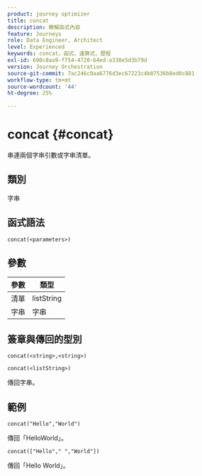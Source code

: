 ```yaml
---
product: journey optimizer
title: concat
description: 瞭解函式內容
feature: Journeys
role: Data Engineer, Architect
level: Experienced
keywords: concat，函式，運算式，歷程
exl-id: 690c8aa9-f754-4720-b4ed-a338e5d3b79d
version: Journey Orchestration
source-git-commit: 7ac246c0aa6776d3ec67223c4b07536b8ed0c881
workflow-type: tm+mt
source-wordcount: '44'
ht-degree: 25%

---
```


# concat {#concat}

串連兩個字串引數或字串清單。

## 類別

字串

## 函式語法

`concat(<parameters>)`

## 參數

| 參數 | 類型 |
|-----------|------------------|
| 清單 | listString |
| 字串 | 字串 |

## 簽章與傳回的型別

`concat(<string>,<string>)`

`concat(<listString>)`

傳回字串。

## 範例

`concat("Hello","World")`

傳回「HelloWorld」。

`concat(["Hello"," ","World"])`

傳回「Hello World」。

